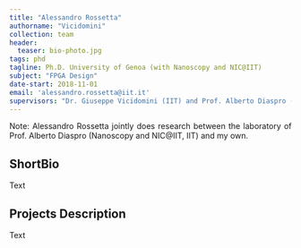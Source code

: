 ```yaml
---
title: "Alessandro Rossetta"
authorname: "Vicidomini"
collection: team
header:
  teaser: bio-photo.jpg
tags: phd
tagline: Ph.D. University of Genoa (with Nanoscopy and NIC@IIT)
subject: "FPGA Design"
date-start: 2018-11-01
email: 'alessandro.rossetta@iit.it'
supervisors: "Dr. Giuseppe Vicidomini (IIT) and Prof. Alberto Diaspro (IIT)"
---
```


<p align= "justify">
Note: Alessandro Rossetta jointly does research between the laboratory of Prof. Alberto Diaspro (Nanoscopy and NIC@IIT, IIT) and my own.

<h2>ShortBio</h2>
Text

<h2>Projects Description</h2>
Text

<!---{% include author-research-themes.html %}--->
<!---{% include team-member-collaborators.html %}--->
<!---{% include publication-list.html %}--->
